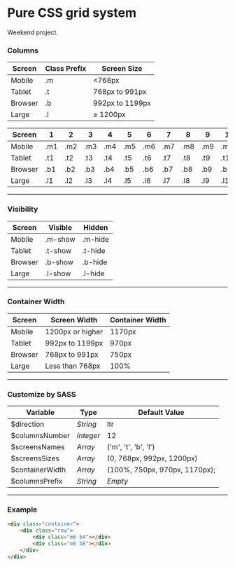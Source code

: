# Pure CSS grid system
Weekend project.

### Columns
Screen  | Class Prefix | Screen Size
--------|--------------|------------
Mobile  | .m           | <768px
Tablet  | .t           | 768px to 991px
Browser | .b           | 992px to 1199px
Large   | .l           | ≥ 1200px

Screen  | 1   | 2   | 3   | 4   | 5   | 6   | 7   | 8   | 9   | 10   | 11   | 12
--------|-----|-----|-----|-----|-----|-----|-----|-----|-----|------|------|-----
Mobile  | .m1 | .m2 | .m3 | .m4 | .m5 | .m6 | .m7 | .m8 | .m9 | .m10 | .m11 | .m12
Tablet  | .t1 | .t2 | .t3 | .t4 | .t5 | .t6 | .t7 | .t8 | .t9 | .t10 | .t11 | .t12
Browser | .b1 | .b2 | .b3 | .b4 | .b5 | .b6 | .b7 | .b8 | .b9 | .b10 | .b11 | .b12
Large   | .l1 | .l2 | .l3 | .l4 | .l5 | .l6 | .l7 | .l8 | .l9 | .l10 | .l11 | .l12

-----------

### Visibility
Screen  | Visible | Hidden
--------|---------|--------
Mobile  | .m-show | .m-hide
Tablet  | .t-show | .t-hide
Browser | .b-show | .b-hide
Large   | .l-show | .l-hide

-----------

### Container Width
Screen  | Screen Width     | Container Width
--------|------------------|----------------
Mobile  | 1200px or higher |	1170px
Tablet  | 992px to 1199px  |	970px
Browser | 768px to 991px   |	750px
Large   | Less than 768px  |	100%

-----------

### Customize by SASS
Variable          | Type      | Default Value
------------------|-----------|------------------------------
$direction        | *String*  | ltr
$columnsNumber    | *Integer* | 12
$screensNames     | *Array*   | ('m', 't', 'b', 'l')
$screensSizes     | *Array*   | (0, 768px, 992px, 1200px)
$containerWidth   | *Array*   | (100%, 750px, 970px, 1170px);
$columnsPrefix    | *String*  | *Empty*


-----------

### Example
```html
<div class="container">
    <div class="row">
        <div class="m6 b4"></div>
        <div class="m6 b8"></div>
    </div>
</div>
```
